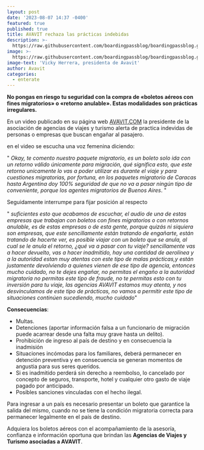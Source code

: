 ```yaml
---
layout: post
date: '2023-08-07 14:37 -0400'
featured: true
published: true
title: AVAVIT rechaza las prácticas indebidas
description: >-
  https://raw.githubusercontent.com/boardingpassblog/boardingpassblog.github.io/main/assets/images/Vicky.jpg
image: >-
  https://raw.githubusercontent.com/boardingpassblog/boardingpassblog.github.io/main/assets/images/Vicky.jpg
image-text: 'Vicky Herrera, presidenta de Avavit'
author: Avavit
categories:
  - enterate
---
```

**No pongas en riesgo tu seguridad con la compra de «boletos aéreos con fines migratorios» o «retorno anulable». Estas modalidades son prácticas irregulares.**

En un video publicado en su página web [AVAVIT.COM](https://www.avavit.com/2023/08/avavit-rechaza-las-practicas-indebidas/) la presidente de la asociación de agencias de viajes y turismo alerta de practica indevidas de personas o empresas que buscan engañar al pasajero.

en el video se escucha una voz femenina diciendo:

" _Okay, te comento nuestro paquete migratorio, es un boleto solo ida con un retorno válido únicamente para migración, qué significa esto, que este retorno unicamente lo vas a poder utilizar es durante el viaje y para cuestiones migratorias, por fortuna, en los paquetes migratorio de Caracas hasta Argentina doy 100% seguridad de que no va a pasar ningún tipo de conveniente, porque los agentes migratorios de Buenos Aires_. "

Seguidamente interrumpe para fijar posición al respecto

" _suficientes esto que acabamos de escuchar, el audio de una de estas empresas que trabajan con boletos con fines migratorios o con retornos anulable, es de estas empresas o de esta gente, porque quizás ni siquiera son empresas, que este sencillamente están tratando de engañarte, están tratando de hacerte ver, es posible viajar con un boleto que se anula, al cual se le anula el retorno, ¿qué va a pasar con tu viaje? sencillamente vas a hacer devuelto, vas a hacer inadmitido, hay una cantidad de aerolínea y a la autoridad estan muy atentas con este tipo de malas prácticas,y están justamente devolviendo a quienes vienen de ese tipo de agencia, entonces mucho cuidado, no te dejes engañar, no permitas el engaño a la autoridad migratoria no permitas este tipo de fraude, no te permitas esto con tu inversión para tu viaje, las agencias AVAVIT estamos muy atenta, y nos desvinculamos de este tipo de prácticas, no vamos a permitir este tipo de situaciones continúen sucediendo, mucho cuidado_"

**Consecuencias**:

* Multas.
* Detenciones (aportar información falsa a un funcionario de migración puede acarrear desde una falta muy grave hasta un delito).
* Prohibición de ingreso al país de destino y en consecuencia la inadmisión
* Situaciones incómodas para los familiares, deberá permanecer en detención preventiva y en consecuencia se generan momentos de angustia para sus seres queridos.
* Si es inadmitido perderá sin derecho a reembolso, lo cancelado por concepto de seguros, transporte, hotel y cualquier otro gasto de viaje pagado por anticipado.
* Posibles sanciones vinculadas con el hecho ilegal.

Para ingresar a un país es necesario presentar un boleto que garantice la salida del mismo, cuando no se tiene la condición migratoria correcta para permanecer legalmente en el país de destino.

Adquiera los boletos aéreos con el acompañamiento de la asesoría, confianza e información oportuna que brindan las **Agencias de Viajes y Turismo asociadas a AVAVIT**.
